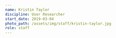 ```yaml
---
name: Kristin Taylor
discipline: User Researcher
start_date: 2019-03-04
photo_path: /assets/img/staff/kristin-taylor.jpg
role: staff
---
```

